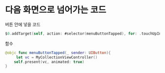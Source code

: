# 다음 화면으로 넘어가는 코드

버튼 안에 넣을 코드 
```swift
$0.addTarget(self, action: #selector(menuButtonTapped), for: .touchUpInside)
```

함수
```swift
@objc func menuButtonTapped(_ sender: UIButton){
     let vc = MyCollectionViewController()
    self.present(vc, animated: true)
}
```
